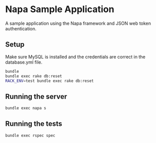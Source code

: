 # Napa Sample Application

A sample application using the Napa framework and JSON web token authentication.

## Setup

Make sure MySQL is installed and the credentials are correct in the database.yml file.

```sh
bundle
bundle exec rake db:reset
RACK_ENV=test bundle exec rake db:reset
```

## Running the server

```sh
bundle exec napa s
```

## Running the tests

```sh
bundle exec rspec spec
```